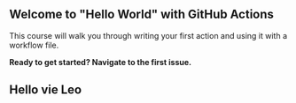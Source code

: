 ## Welcome to "Hello World" with GitHub Actions

This course will walk you through writing your first action and using it with a workflow file. 

**Ready to get started? Navigate to the first issue.**

## Hello vie Leo
